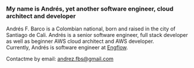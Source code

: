 ### My name is Andrés, yet another software engineer, cloud architect and developer


Andrés F. Barco is a Colombian national, born and raised in the  city of Santiago de Cali. 
Andrés is a senior software engineer, full stack developer as well as beginner AWS cloud architect and AWS developer.  
Currently, Andrés is software engineer at [Engflow](https://www.engflow.com). 



Contactme by email: andrez.fbs@gmail.com
<!--
**anfelbar/anfelbar** is a ✨ _special_ ✨ repository because its `README.md` (this file) appears on your GitHub profile.

Here are some ideas to get you started:

- 🔭 I’m currently working on ...
- 🌱 I’m currently learning ...
- 👯 I’m looking to collaborate on ...
- 🤔 I’m looking for help with ...
- 💬 Ask me about ...
- 📫 How to reach me: ...
- 😄 Pronouns: ...
- ⚡ Fun fact: ...
-->
